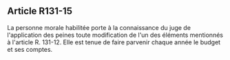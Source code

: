 Article R131-15
----
La personne morale habilitée porte à la connaissance du juge de l'application
des peines toute modification de l'un des éléments mentionnés à l'article R.
131-12. Elle est tenue de faire parvenir chaque année le budget et ses comptes.
